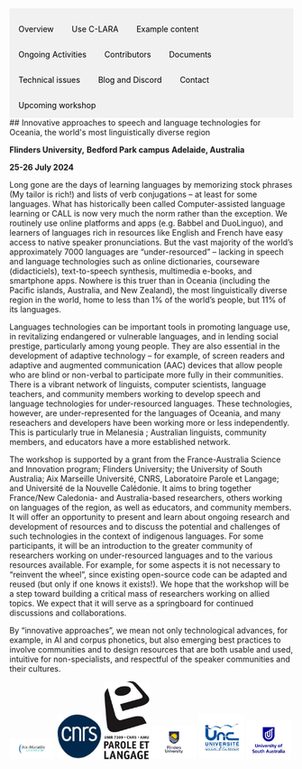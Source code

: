 <div style="overflow: hidden; background-color: #f1f1f1;">

  <a href="index.html" style="float: left; display: block; color: black; text-align: center; padding: 14px 16px; text-decoration: none;">Overview</a>
  <a href="using.html" style="float: left; display: block; color: black; text-align: center; padding: 14px 16px; text-decoration: none;">Use C-LARA</a>
  <a href="examples.html" style="float: left; display: block; color: black; text-align: center; padding: 14px 16px; text-decoration: none;">Example content</a>
  <a href="ongoing_activities.html" style="float: left; display: block; color: black; text-align: center; padding: 14px 16px; text-decoration: none;">Ongoing Activities</a>
  <a href="collaborators.html" style="float: left; display: block; color: black; text-align: center; padding: 14px 16px; text-decoration: none;">Contributors</a>
  <a href="documents.html" style="float: left; display: block; color: black; text-align: center; padding: 14px 16px; text-decoration: none;">Documents</a>
  <a href="performance.html" style="float: left; display: block; color: black; text-align: center; padding: 14px 16px; text-decoration: none;">Technical issues</a>
  <a href="blog.html" style="float: left; display: block; color: black; text-align: center; padding: 14px 16px; text-decoration: none;">Blog and Discord</a>
  <a href="contact.html" style="float: left; display: block; color: black; text-align: center; padding: 14px 16px; text-decoration: none;">Contact</a>
  <a href="flinders_2024_workshop.html" style="float: left; display: block; color: black; text-align: center; padding: 14px 16px; text-decoration: none;">Upcoming workshop</a>

</div>
## Innovative approaches to speech and language technologies for Oceania, the world's most linguistically diverse region

**Flinders University,** 
**Bedford Park campus**
**Adelaide, Australia**

**25-26 July 2024**

Long gone are the days of learning languages by memorizing stock phrases (My tailor is rich!) and lists of verb conjugations – at least for some languages. What has historically been called Computer-assisted language learning or CALL is now very much the norm rather than the exception. We routinely use online platforms and apps (e.g. Babbel and DuoLinguo), and learners of languages rich in resources like English and French have easy access to native speaker pronunciations. But the vast majority of the world’s approximately 7000 languages are “under-resourced” – lacking in speech and language technologies such as online dictionaries, courseware (didacticiels), text-to-speech synthesis, multimedia e-books, and smartphone apps. Nowhere is this truer than in Oceania (including the Pacific islands, Australia, and New Zealand), the most linguistically diverse region in the world, home to less than 1% of the world’s people, but 11% of its languages.

Languages technologies can be important tools in promoting language use, in revitalizing endangered or vulnerable languages, and in lending social prestige, particularly among young people. They are also essential in the development of adaptive technology – for example, of screen readers and adaptive and augmented communication (AAC) devices that allow people who are blind or non-verbal to participate more fully in their communities.
There is a vibrant network of linguists, computer scientists, language teachers, and community members working to develop speech and language technologies for under-resourced languages. These technologies, however, are under-represented for the languages of Oceania, and many reseachers and developers have been working more or less independently. This is particularly true in Melanesia ; Australian linguists, community members, and educators have a more established network.

The workshop is supported by a grant from the France-Australia Science and Innovation program; Flinders University; the University of South Australia; Aix Marseille Université, CNRS, Laboratoire Parole et Langage; and Université de la Nouvelle Calédonie. It aims to bring together France/New Caledonia- and Australia-based researchers, others working on languages of the region, as well as educators, and community members. It will offer an opportunity to present and learn about ongoing research and development of resources and to discuss the potential and challenges of such technologies in the context of indigenous languages. For some participants, it will be an introduction to the greater community of researchers working on under-resourced languages and to the various resources available. For example, for some aspects it is not necessary to “reinvent the wheel”, since existing open-source code can be adapted and reused (but only if one knows it exists!). We hope that the workshop will be a step toward building a critical mass of researchers working on allied topics. We expect that it will serve as a springboard for continued discussions and collaborations.

By “innovative approaches”, we mean not only technological advances, for example, in AI and corpus phonetics, but also emerging best practices to involve communities and to design resources that are both usable and used, intuitive for non-specialists, and respectful of the speaker communities and their cultures.

<img src="logos_fasic_workshop_2024/logo_amu.jpg" width="80">
<img src="logos_fasic_workshop_2024/logo_cnrs.jpg" width="80">
<img src="logos_fasic_workshop_2024/logo_lpl.jpg" width="80">
<img src="logos_fasic_workshop_2024/logo_flinders.jpg" width="80">
<img src="logos_fasic_workshop_2024/logo_unc.jpg" width="80">
<img src="logos_fasic_workshop_2024/logo_unisa.jpg" width="80">
